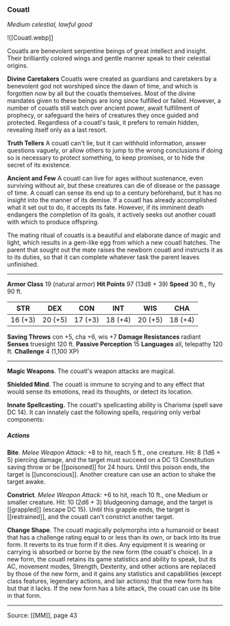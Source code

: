 ### Couatl
_Medium celestial, lawful good_

![[Couatl.webp]]

Couatls are benevolent serpentine beings of great intellect and insight. Their brilliantly colored wings and gentle manner speak to their celestial origins.

**Divine Caretakers** Couatls were created as guardians and caretakers by a benevolent god not worshiped since the dawn of time, and which is forgotten now by all but the couatls themselves. Most of the divine mandates given to these beings are long since fulfilled or failed. However, a number of couatls still watch over ancient power, await fulfillment of prophecy, or safeguard the heirs of creatures they once guided and protected. Regardless of a couatl's task, it prefers to remain hidden, revealing itself only as a last resort.


**Truth Tellers** A couatl can't lie, but it can withhold information, answer questions vaguely, or allow others to jump to the wrong conclusions if doing so is necessary to protect something, to keep promises, or to hide the secret of its existence.


**Ancient and Few** A couatl can live for ages without sustenance, even surviving without air, but these creatures can die of disease or the passage of time. A couatl can sense its end up to a century beforehand, but it has no insight into the manner of its demise. If a couatl has already accomplished what it set out to do, it accepts its fate. However, if its imminent death endangers the completion of its goals, it actively seeks out another couatl with which to produce offspring.

The mating ritual of couatls is a beautiful and elaborate dance of magic and light, which results in a gem-like egg from which a new couatl hatches. The parent that sought out the mate raises the newborn couatl and instructs it as to its duties, so that it can complete whatever task the parent leaves unfinished.






---

**Armor Class** 19 (natural armor)
**Hit Points** 97 (13d8 + 39)
**Speed** 30 ft., fly 90 ft.

| STR     | DEX     | CON     | INT     | WIS     | CHA     |
|---------|---------|---------|---------|---------|---------|
| 16 (+3) | 20 (+5) | 17 (+3) | 18 (+4) | 20 (+5) | 18 (+4) |

**Saving Throws** con +5, cha +6, wis +7
**Damage Resistances** radiant
**Senses** truesight 120 ft.
**Passive Perception** 15
**Languages** all, telepathy 120 ft.
**Challenge** 4 (1,100 XP)

---

**Magic Weapons**. The couatl's weapon attacks are magical.

**Shielded Mind**. The couatl is immune to scrying and to any effect that would sense its emotions, read its thoughts, or detect its location.

**Innate Spellcasting.** The couatl's spellcasting ability is Charisma (spell save DC 14). It can innately cast the following spells, requiring only verbal components:

##### Actions
**Bite**. _Melee Weapon Attack:_ +8 to hit, reach 5 ft., one creature. Hit: 8 (1d6 + 5) piercing damage, and the target must succeed on a DC 13 Constitution saving throw or be [[poisoned]] for 24 hours. Until this poison ends, the target is [[unconscious]]. Another creature can use an action to shake the target awake.

**Constrict**. _Melee Weapon Attack:_ +6 to hit, reach 10 ft., one Medium or smaller creature. Hit: 10 (2d6 + 3) bludgeoning damage, and the target is [[grappled]] (escape DC 15). Until this grapple ends, the target is [[restrained]], and the couatl can't constrict another target.

**Change Shape**. The couatl magically polymorphs into a humanoid or beast that has a challenge rating equal to or less than its own, or back into its true form. It reverts to its true form if it dies. Any equipment it is wearing or carrying is absorbed or borne by the new form (the couatl's choice). In a new form, the couatl retains its game statistics and ability to speak, but its AC, movement modes, Strength, Dexterity, and other actions are replaced by those of the new form, and it gains any statistics and capabilities (except class features, legendary actions, and lair actions) that the new form has but that it lacks. If the new form has a bite attack, the couatl can use its bite in that form.


---

Source: [[MM]], page 43